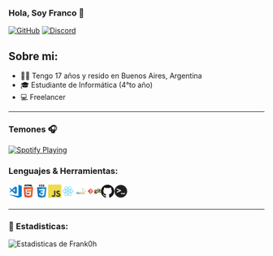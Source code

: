### Hola, Soy Franco 👋

[![GitHub](https://img.shields.io/badge/GitHub-Frank0h-lightgray?logo=github&style=for-the-badge)](https://github.com/Frank0h)
[![Discord](https://img.shields.io/badge/Discord-Kaster%235321-7289DA?logo=discord&style=for-the-badge)](https://discordapp.com/users/346056678543851521)

## Sobre mi:

- 👋🏼 Tengo 17 años y resido en Buenos Aires, Argentina
- 🎓 Estudiante de Informática (4°to año)
- 💻 Freelancer

---
### Temones 🎧

[<img src="https://now-playing-two.vercel.app/api/spotify-playing" alt="Spotify Playing" width="350" />](https://open.spotify.com/user/5co7vzv8feodu7lvqqap3c8qd)

### Lenguajes & Herramientas:

[<img align="left" alt="Visual Studio Code" width="26px" src="https://raw.githubusercontent.com/github/explore/80688e429a7d4ef2fca1e82350fe8e3517d3494d/topics/visual-studio-code/visual-studio-code.png" />][visual]
[<img align="left" alt="HTML5" width="26px" src="https://raw.githubusercontent.com/github/explore/80688e429a7d4ef2fca1e82350fe8e3517d3494d/topics/html/html.png" />][html5]
[<img align="left" alt="CSS3" width="26px" src="https://raw.githubusercontent.com/github/explore/80688e429a7d4ef2fca1e82350fe8e3517d3494d/topics/css/css.png" />][css]
[<img align="left" alt="JavaScript" width="26px" src="https://raw.githubusercontent.com/github/explore/80688e429a7d4ef2fca1e82350fe8e3517d3494d/topics/javascript/javascript.png" />][javascript]
[<img align="left" alt="React" width="26px" src="https://raw.githubusercontent.com/github/explore/80688e429a7d4ef2fca1e82350fe8e3517d3494d/topics/react/react.png" />][react]
[<img align="left" alt="MySQL" width="26px" src="https://raw.githubusercontent.com/github/explore/80688e429a7d4ef2fca1e82350fe8e3517d3494d/topics/mysql/mysql.png" />][mysql]
[<img align="left" alt="Git" width="26px" src="https://raw.githubusercontent.com/github/explore/80688e429a7d4ef2fca1e82350fe8e3517d3494d/topics/git/git.png" />][git]
[<img align="left" alt="GitHub" width="26px" src="https://raw.githubusercontent.com/github/explore/78df643247d429f6cc873026c0622819ad797942/topics/github/github.png" />][github]
[<img align="left" alt="Terminal" width="26px" src="https://raw.githubusercontent.com/github/explore/80688e429a7d4ef2fca1e82350fe8e3517d3494d/topics/terminal/terminal.png" />][terminal]

<br />
<br />

---

### 📕 Estadisticas:

<img align="left" alt="Estadisticas de Frank0h" src="https://github-readme-stats.vercel.app/api?username=Frank0h&show_icons=true&theme=buefy&locale=en&title_color=a600ff&icon_color=ff0088&text_color=32004d" />

[visual]: https://code.visualstudio.com
[javascript]: https://www.javascript.com
[html5]: https://devdocs.io/html/
[css]: https://devdocs.io/html/
[react]: https://es.reactjs.org
[mysql]: https://www.mysql.com
[git]: https://git-scm.com
[github]: https://github.com
[terminal]: https://www.ssh.com
